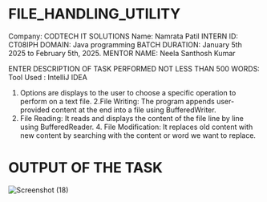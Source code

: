 # FILE_HANDLING_UTILITY
Company: CODTECH IT SOLUTIONS 
Name: Namrata Patil
INTERN ID: CT08IPH
DOMAIN: Java programming
BATCH DURATION: January 5th 2025 to February 5th, 2025.
MENTOR NAME: Neela Santhosh Kumar

ENTER DESCRIPTION OF TASK PERFORMED NOT LESS THAN 500 WORDS:
Tool Used : IntelliJ IDEA
1. Options are displays to the user to choose a specific operation to perform on a text file.
2.File Writing: The program appends user-provided content at the end into a file using BufferedWriter. 
3. File Reading: It reads and displays the content of the file line by line using BufferedReader. 4. File Modification: It replaces old content with new content by searching with the content or word we want to replace.

# OUTPUT OF THE TASK 
![Screenshot (18)](https://github.com/user-attachments/assets/08293a7e-d29d-4c71-b24c-ece66c61b6af)
